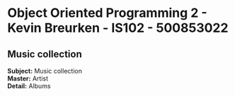 # Object Oriented Programming 2 - Kevin Breurken - IS102 - 500853022

## Music collection
**Subject:** Music collection \
**Master:** Artist \
**Detail:** Albums 


